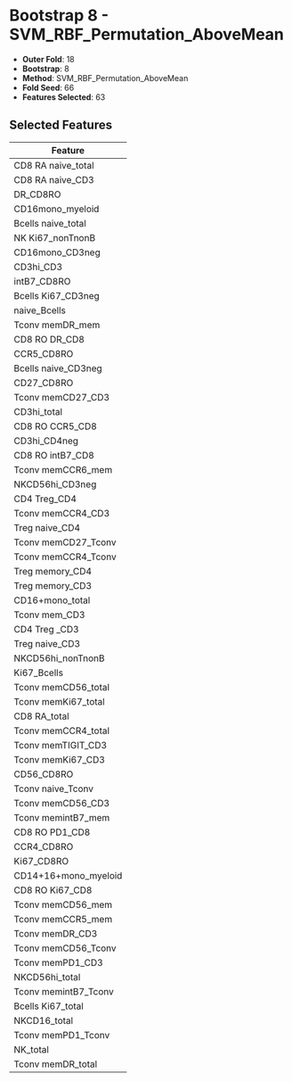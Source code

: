 # Bootstrap 8 - SVM_RBF_Permutation_AboveMean

- **Outer Fold**: 18
- **Bootstrap**: 8
- **Method**: SVM_RBF_Permutation_AboveMean
- **Fold Seed**: 66
- **Features Selected**: 63

## Selected Features

| Feature |
|---------|
| CD8 RA naive_total |
| CD8 RA naive_CD3 |
| DR_CD8RO |
| CD16mono_myeloid |
| Bcells naive_total |
| NK Ki67_nonTnonB |
| CD16mono_CD3neg |
| CD3hi_CD3 |
| intB7_CD8RO |
| Bcells Ki67_CD3neg |
| naive_Bcells |
| Tconv memDR_mem |
| CD8 RO DR_CD8 |
| CCR5_CD8RO |
| Bcells naive_CD3neg |
| CD27_CD8RO |
| Tconv memCD27_CD3 |
| CD3hi_total |
| CD8 RO CCR5_CD8 |
| CD3hi_CD4neg |
| CD8 RO intB7_CD8 |
| Tconv memCCR6_mem |
| NKCD56hi_CD3neg |
| CD4 Treg_CD4 |
| Tconv memCCR4_CD3 |
| Treg naive_CD4 |
| Tconv memCD27_Tconv |
| Tconv memCCR4_Tconv |
| Treg memory_CD4 |
| Treg memory_CD3 |
| CD16+mono_total |
| Tconv mem_CD3 |
| CD4 Treg _CD3 |
| Treg naive_CD3 |
| NKCD56hi_nonTnonB |
| Ki67_Bcells |
| Tconv memCD56_total |
| Tconv memKi67_total |
| CD8 RA_total |
| Tconv memCCR4_total |
| Tconv memTIGIT_CD3 |
| Tconv memKi67_CD3 |
| CD56_CD8RO |
| Tconv naive_Tconv |
| Tconv memCD56_CD3 |
| Tconv memintB7_mem |
| CD8 RO PD1_CD8 |
| CCR4_CD8RO |
| Ki67_CD8RO |
| CD14+16+mono_myeloid |
| CD8 RO Ki67_CD8 |
| Tconv memCD56_mem |
| Tconv memCCR5_mem |
| Tconv memDR_CD3 |
| Tconv memCD56_Tconv |
| Tconv memPD1_CD3 |
| NKCD56hi_total |
| Tconv memintB7_Tconv |
| Bcells Ki67_total |
| NKCD16_total |
| Tconv memPD1_Tconv |
| NK_total |
| Tconv memDR_total |
